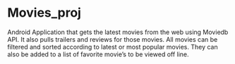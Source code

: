 # Movies_proj

Android Application that gets the latest movies from the web using Moviedb API. It also pulls trailers and reviews for those movies. All movies can be filtered and sorted according to latest or most popular movies. They can also be added to a list of favorite movie’s to be viewed off line.
